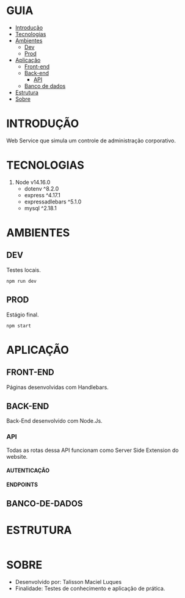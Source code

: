 # GUIA

* [Introdução](#INTRODUÇÃO)
* [Tecnologias](#TECNOLOGIAS)
* [Ambientes](#AMBIENTES)   
   * [Dev](#DEV)
   * [Prod](#PROD)         
* [Aplicação](#APLICAÇÃO)
   * [Front-end](#FRONT-END)
   * [Back-end](#BACK-END)
      * [API](#API)       
   * [Banco de dados](#BANCO-DE-DADOS)  
* [Estrutura](#ESTRUTURA)
* [Sobre](#SOBRE)

# INTRODUÇÃO

Web Service que simula um controle de administração corporativo.

# TECNOLOGIAS

1. Node v14.16.0   
   * dotenv ^8.2.0
   * express ^4.17.1
   * expressadlebars ^5.1.0
   * mysql ^2.18.1

# AMBIENTES
## DEV
Testes locais.

```
npm run dev
```

## PROD
Estágio final.

```
npm start
```

# APLICAÇÃO
## FRONT-END

Páginas desenvolvidas com Handlebars.

## BACK-END

Back-End desenvolvido com Node.Js.

### API

Todas as rotas dessa API funcionam como Server Side Extension do website.

#### AUTENTICAÇÃO

#### ENDPOINTS

## BANCO-DE-DADOS

# ESTRUTURA

```
```

# SOBRE 

* Desenvolvido por: Talisson Maciel Luques
* Finalidade: Testes de conhecimento e aplicação de prática.
